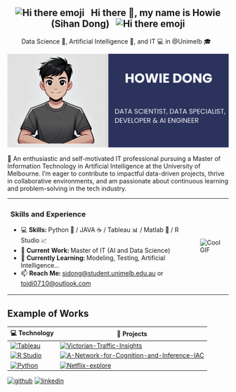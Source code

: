 <div align="center">
  <h2>
    <img src="https://user-images.githubusercontent.com/74038190/213844263-a8897a51-32f4-4b3b-b5c2-e1528b89f6f3.png" width="50px" alt="Hi there emoji" /> 
    &nbsp; Hi there 👋, my name is Howie (Sihan Dong) &nbsp; 
    <img src="https://user-images.githubusercontent.com/74038190/213844263-a8897a51-32f4-4b3b-b5c2-e1528b89f6f3.png" width="50px" alt="Hi there emoji" />
  </h2>
</div>

<div align="center">
  <p>
    Data Science 🔢, Artificial Intelligence 🧠, and IT 💻 in @Unimelb 🎓 &nbsp;
  </p>
</div>


![Profile Photo](./profile_photo.png)

🚀 An enthusiastic and self-motivated IT professional pursuing a Master of Information Technology in Artificial Intelligence at the University of Melbourne. I’m eager to contribute to impactful data-driven projects, thrive in collaborative environments, and am passionate about continuous learning and problem-solving in the tech industry.


<table>
<tr>
<td>

### Skills and Experience

- 💻 **Skills:** Python 🐍 / JAVA ☕ / Tableau 📊 / Matlab 📐 / R Studio 📈  
- 🔭 **Current Work:** Master of IT (AI and Data Science)  
- 🌱 **Currently Learning:** Modeling, Testing, Artificial Intelligence...  
- 📫 **Reach Me:** sidong@student.unimelb.edu.au or toidi0710@outlook.com  

</td>
<td>

<img src="https://github.com/Anmol-Baranwal/Cool-GIFs-For-GitHub/assets/74038190/993370af-11f4-48e7-9e0d-e5b79c2e7890" alt="Cool GIF" width="400">

</td>
</tr>
</table>




## Example of Works
<!-- START OF PROFILE STACK, DO NOT REMOVE -->
| 💻 **Technology** | 🚀 **Projects** |
| - | - |
|[![Tableau](https://img.shields.io/static/v1?label=&message=Tableau&color=E97627&logo=tableau&logoColor=FFFFFF)](https://www.tableau.com/)|[![Victorian-Traffic-Insights](https://img.shields.io/static/v1?label=&message=Victorian-Traffic-Insights&color=000605&logo=github&logoColor=FFFFFF&labelColor=000605)](https://github.com/HowieSihanDong/Victorian-Traffic-Insights-Tableau-Visualization.git)|
|[![R Studio](https://img.shields.io/static/v1?label=&message=R%20Studio&color=75AADB&logo=rstudio&logoColor=FFFFFF)](https://www.rstudio.com/)|[![A-Network-for-Cognition-and-Inference-IAC](https://img.shields.io/static/v1?label=&message=A-Network-for-Cognition-and-Inference-IAC&color=000605&logo=github&logoColor=FFFFFF&labelColor=000605)](https://github.com/HowieSihanDong/A-Network-for-Cognition-and-Inference-IAC.git)|
|[![Python](https://img.shields.io/static/v1?label=&message=Python&color=3776AB&logo=python&logoColor=FFFFFF)](https://www.python.org/)|[![Netflix-explore](https://img.shields.io/static/v1?label=&message=Netflix-explore&color=E50914&logo=netflix&logoColor=FFFFFF)](https://github.com/HowieSihanDong/Netflix.git)|


<!-- END OF PROFILE STACK, DO NOT REMOVE -->



[<img src='https://cdn.jsdelivr.net/npm/simple-icons@3.0.1/icons/github.svg' alt='github' height='40'>](https://github.com/HowieSihanDong)  [<img src='https://cdn.jsdelivr.net/npm/simple-icons@3.0.1/icons/linkedin.svg' alt='linkedin' height='40'>](https://www.linkedin.com/in/www.linkedin.com/in/howie-sihan-dong/)  

